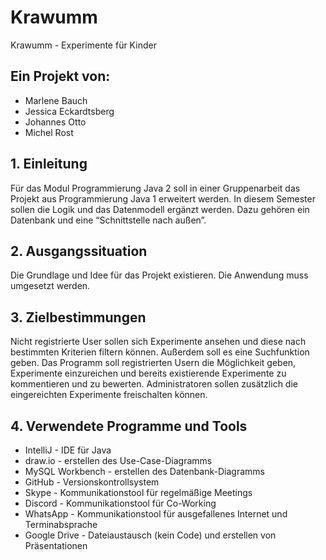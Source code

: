 # Krawumm
Krawumm - Experimente für Kinder


## Ein Projekt von:
* Marlene Bauch
* Jessica Eckardtsberg
* Johannes Otto
* Michel Rost

## 1. Einleitung
Für das Modul Programmierung Java 2 soll in einer Gruppenarbeit das Projekt aus Programmierung Java 1 erweitert werden. In diesem Semester sollen die Logik und das Datenmodell ergänzt werden. Dazu gehören ein Datenbank und eine “Schnittstelle nach außen”.

## 2. Ausgangssituation
Die Grundlage und Idee für das Projekt existieren. Die Anwendung muss umgesetzt werden.

## 3. Zielbestimmungen
Nicht registrierte User sollen sich Experimente ansehen und diese nach bestimmten Kriterien filtern können. Außerdem soll es eine Suchfunktion geben.
Das Programm soll registrierten Usern die Möglichkeit geben, Experimente einzureichen und bereits existierende Experimente zu kommentieren und zu bewerten.
Administratoren sollen zusätzlich die eingereichten Experimente freischalten können.

## 4. Verwendete Programme und Tools
* IntelliJ        - IDE für Java
* draw.io         - erstellen des Use-Case-Diagramms
* MySQL Workbench - erstellen des Datenbank-Diagramms
* GitHub          - Versionskontrollsystem
* Skype           - Kommunikationstool für regelmäßige Meetings
* Discord         - Kommunikationstool für Co-Working
* WhatsApp        - Kommunikationstool für ausgefallenes Internet und Terminabsprache
* Google Drive    - Dateiaustausch (kein Code) und erstellen von Präsentationen
